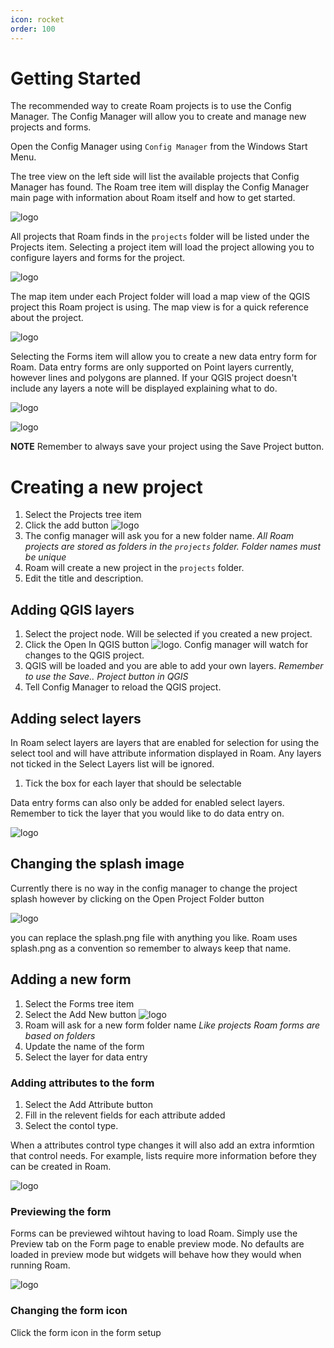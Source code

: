 ```yaml
---
icon: rocket
order: 100
---
```


# Getting Started

The recommended way to create Roam projects is to use the Config Manager. The Config Manager will allow you to create and manage new projects and forms.

Open the Config Manager using `Config Manager` from the Windows Start Menu.

The tree view on the left side will list the available projects that Config Manager has found.  The Roam tree item will display the Config Manager main page with information about Roam itself and how to get started.

![logo](../images/config_home.png)

All projects that Roam finds in the `projects` folder will be listed under the Projects item. Selecting a project item will load the project allowing you to configure layers and forms for the project.

![logo](../images/config_projectinfo.png)

The map item under each Project folder will load a map view of the QGIS project this Roam project is using. The map view is for a quick reference about the project. 

![logo](../images/config_map.png)

Selecting the Forms item will allow you to create a new data entry form for Roam.  Data entry forms are only supported on Point layers currently, however lines and polygons are planned.  If your QGIS project doesn't include any layers a note will be displayed explaining what to do.

![logo](../images/config_formlist.png)

![logo](../images/config_form.png)

**NOTE** Remember to always save your project using the Save Project button.

# Creating a new project

1. Select the Projects tree item
2. Click the add button ![logo](../images/config_add.png)
3. The config manager will ask you for a new folder name. _All Roam projects are stored as folders in the `projects` folder. Folder names must be unique_
4. Roam will create a new project in the `projects` folder.
5. Edit the title and description.

## Adding QGIS layers
1. Select the project node.  Will be selected if you created a new project.
2. Click the Open In QGIS button ![logo](../images/config_openqgis.png).  Config manager will watch for changes to the QGIS project.
3. QGIS will be loaded and you are able to add your own layers. _Remember to use the Save.. Project button in QGIS_
4. Tell Config Manager to reload the QGIS project.

## Adding select layers
In Roam select layers are layers that are enabled for selection for using the select tool and will have attribute information displayed in Roam. Any layers not ticked in the Select Layers list will be ignored.

1. Tick the box for each layer that should be selectable  

Data entry forms can also only be added for enabled select layers.  Remember to tick the layer that you would like to do data entry on.

![logo](../images/config_selectlayer.png)

## Changing the splash image

Currently there is no way in the config manager to change the project splash however by clicking on the Open Project Folder button

![logo](../images/config_openfolder.png)

you can replace the splash.png file with anything you like.  Roam uses splash.png as a convention so remember to always keep that name.

## Adding a new form
1. Select the Forms tree item
2. Select the Add New button ![logo](../images/config_add.png)
3. Roam will ask for a new form folder name _Like projects Roam forms are based on folders_
4. Update the name of the form
5. Select the layer for data entry

### Adding attributes to the form
1. Select the Add Attribute button
2. Fill in the relevent fields for each attribute added
3. Select the contol type.

When a attributes control type changes it will also add an extra informtion that control needs.  For example, lists require more information before they can be created in Roam.

![logo](../images/config_list.png)

### Previewing the form

Forms can be previewed wihtout having to load Roam.  Simply use the Preview tab on the Form page to enable preview mode.  No defaults are loaded in preview mode but widgets will behave how they would when running Roam.

![logo](../images/config_preview.png)

### Changing the form icon

Click the form icon in the form setup 

